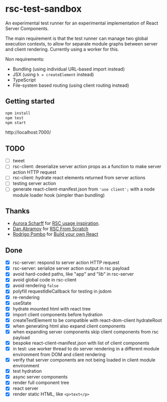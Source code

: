 # rsc-test-sandbox

An experimental test runner for an experimental implementation of React Server Components. 

The main requirement is that the test runner can manage two global execution contexts, to allow for separate module graphs between server and client rendering. Currently using a worker for this.

Non requirements:
- Bundling (using individual URL-based import instead)
- JSX (using `h = createElement` instead)
- TypeScript
- File-system based routing (using client routing instead)

## Getting started

```sh
npm install
npm test
npm start
```

http://localhost:7000/

## TODO

- [ ] tweet
- [ ] rsc-client: deserialize server action props as a function to make server action HTTP request
- [ ] rsc-client: hydrate react elements returned from server actions
- [ ] testing server action
- [ ] generate react-client-manifest.json from `'use client';` with a node module loader hook (simpler than bundling)

## Thanks

- [Aurora Scharff](https://github.com/aurorascharff) for [RSC usage inspiration](https://github.com/aurorascharff/next14-remix-jokes-rebuild).
- [Dan Abramov](https://github.com/gaearon) for [RSC From Scratch](https://github.com/reactwg/server-components/discussions/5)
- [Rodrigo Pombo](https://pomb.us/) for [Build your own React](https://pomb.us/build-your-own-react/)

## Done

- [x] rsc-server: respond to server action HTTP request 
- [x] rsc-server: serialize server action output in rsc payload 
- [x] avoid hard-coded paths, like "app" and "lib" in rsc-server
- [x] avoid global code in rsc-client
- [x] avoid rendering `false`
- [x] polyfill requestIdleCallback for testing in jsdom
- [x] re-rendering
- [x] useState
- [x] hydrate mounted html with react tree
- [x] import client components before hydration
- [x] createTextElement to be compatible with react-dom-client hydrateRoot
- [x] when generating html also expand client components
- [x] when expanding server components skip client components from rsc payload
- [x] bespoke react-client-manifest.json with list of client components
- [x] in test: use worker thread to do server rendering in a different module environment from DOM and client rendering 
- [x] verify that server components are not being loaded in client module environment
- [x] test hydration
- [x] async server components
- [x] render full component tree
- [x] react server
- [x] render static HTML, like `<p>text</p>`

